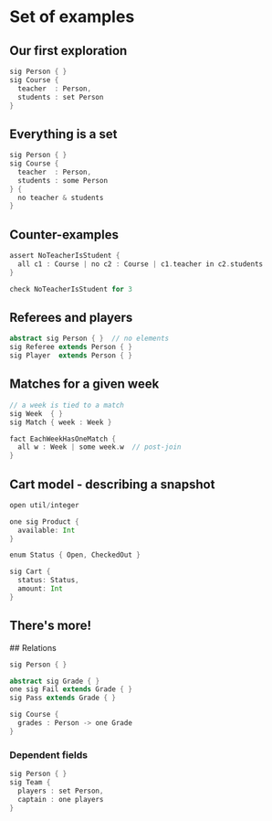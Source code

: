 # Set of examples

## Our first exploration

```scala
sig Person { }
sig Course {
  teacher  : Person,
  students : set Person
}
```

## Everything is a set

```scala
sig Person { }
sig Course {
  teacher  : Person,
  students : some Person
} {
  no teacher & students
}
```

## Counter-examples

```scala
assert NoTeacherIsStudent {
  all c1 : Course | no c2 : Course | c1.teacher in c2.students
}

check NoTeacherIsStudent for 3
```

## Referees and players

```scala
abstract sig Person { }  // no elements
sig Referee extends Person { }
sig Player  extends Person { }
```

## Matches for a given week

```scala
// a week is tied to a match
sig Week  { }
sig Match { week : Week }

fact EachWeekHasOneMatch {
  all w : Week | some week.w  // post-join
}
```

## Cart model - describing a snapshot

```scala
open util/integer

one sig Product {
  available: Int
}

enum Status { Open, CheckedOut }

sig Cart {
  status: Status,
  amount: Int
}
```

## There's more!

## Relations

```scala
sig Person { }

abstract sig Grade { }
one sig Fail extends Grade { }
sig Pass extends Grade { }

sig Course { 
  grades : Person -> one Grade
}
```

### Dependent fields

```scala
sig Person { }
sig Team {
  players : set Person,
  captain : one players
}
```